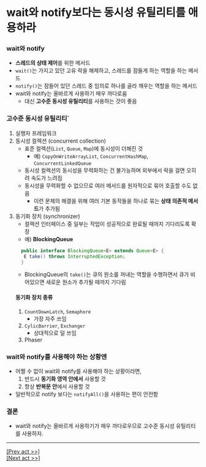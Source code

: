 # wait와 notify보다는 동시성 유틸리티를 애용하라
### wait와 notify
* **스레드의 상태 제어**를 위한 메서드
* `wait()`는 가지고 있던 고유 락을 해제하고, 스레드를 잠들게 하는 역할을 하는 메서드
* `notify()`는 잠들어 있던 스레드 중 임의로 하나를 골라 깨우는 역할을 하는 메서드
* wait와 notify는 올바르게 사용하기 매우 까다로움
  * 대신 **고수준 동시성 유틸리티**를 사용하는 것이 좋음
### 고수준 동시성 유틸리티`
1. 실행자 프레임워크
2. 동시성 컬렉션 (concurrent collection)
    * 표준 컬렉션(`List`, `Queue`, `Map`)에 동시성이 더해진 것
      * 예) `CopyOnWriteArrayList`, `ConcurrentHashMap`, `ConcurrentLinkedQueue`
    * 동시성 컬렉션의 동시성을 무력화하는 건 불가능하며 외부에서 락을 걸면 오히려 속도가 느려짐
    * 동시성을 무력화할 수 없으므로 여러 메서드를 원자적으로 묶어 호출할 수도 없음
      * 이런 문제의 해결을 위해 여러 기본 동작들을 하나로 묶는 **상태 의존적 메서드**가 추가됨
3. 동기화 장치 (synchronizer)
    * 컬렉션 인터페이스 중 일부는 작업이 성공적으로 완료될 때까지 기다리도록 확장
    * 예) **BlockingQueue**
    ```java
      public interface BlockingQueue<E> extends Queue<E> {
       E take() throws InterruptedException;
      }
    ```
   * BlockingQueue의 `take()`는 큐의 원소를 꺼내는 역할을 수행하면서 큐가 비어있으면 새로운 원소가 추가될 때까지 기다림
   #### 동기화 장치 종류
    1. `CountDownLatch`, `Semaphore`
        * 가장 자주 쓰임 
    2. `CylicBarrier`, `Exchanger`
        * 상대적으로 덜 쓰임
    3. Phaser
### wait와 notify를 사용해야 하는 상황엔
* 어쩔 수 없이 wait와 notify를 사용해야 하는 상황이라면,
    1. 반드시 **동기화 영역 안에서** 사용할 것
    2. 항상 **반복문 안**에서 사용할 것
* 일반적으로 notify 보다는 `notifyAll()`을 사용하는 편이 안전함
### 결론
* wait와 notify는 올바르게 사용하기가 매우 까다로우므로 고수준 동시성 유틸리티를 사용하자.
---
[[Prev act >>]](../act3/README.md)  
[[Next act >>]](../act5/README.md)